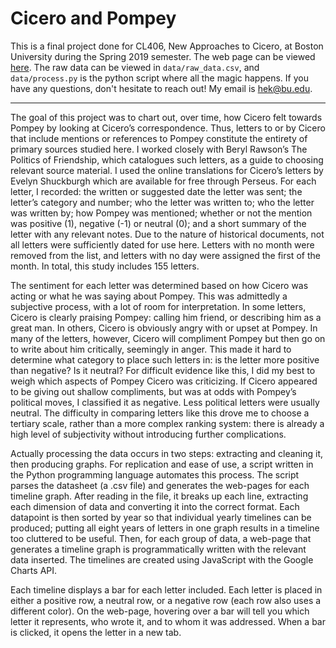 # Cicero and Pompey
This is a final project done for CL406, New Approaches to Cicero, at Boston University during the Spring 2019 semester. The web page can be viewed [here](https://hkennedy.github.io/cicero-and-pompey/). The raw data can be viewed in `data/raw_data.csv`, and `data/process.py` is the python script where all the magic happens. If you have any questions, don't hesitate to reach out! My email is hek@bu.edu.

-----------------

The goal of this project was to chart out, over time, how Cicero felt towards Pompey by looking at Cicero’s correspondence. Thus, letters to or by Cicero that include mentions or references to Pompey constitute the entirety of primary sources studied here. I worked closely with Beryl Rawson’s The Politics of Friendship, which catalogues such letters, as a guide to choosing relevant source material. I used the online translations for Cicero’s letters by Evelyn Shuckburgh which are available for free through Perseus. For each letter, I recorded: the written or suggested date the letter was sent; the letter’s category and number; who the letter was written to; who the letter was written by; how Pompey was mentioned; whether or not the mention was positive (1), negative (-1) or neutral (0); and a short summary of the letter with any relevant notes. Due to the nature of historical documents, not all letters were sufficiently dated for use here. Letters with no month were removed from the list, and letters with no day were assigned the first of the month. In total, this study includes 155 letters.


The sentiment for each letter was determined based on how Cicero was acting or what he was saying about Pompey. This was admittedly a subjective process, with a lot of room for interpretation. In some letters, Cicero is clearly praising Pompey: calling him friend, or describing him as a great man. In others, Cicero is obviously angry with or upset at Pompey. In many of the letters, however, Cicero will compliment Pompey but then go on to write about him critically, seemingly in anger. This made it hard to determine what category to place such letters in: is the letter more positive than negative? Is it neutral? For difficult evidence like this, I did my best to weigh which aspects of Pompey Cicero was criticizing. If Cicero appeared to be giving out shallow compliments, but was at odds with Pompey’s political moves, I classified it as negative. Less political letters were usually neutral. The difficulty in comparing letters like this drove me to choose a tertiary scale, rather than a more complex ranking system: there is already a high level of subjectivity without introducing further complications.


Actually processing the data occurs in two steps: extracting and cleaning it, then producing graphs. For replication and ease of use, a script written in the Python programming language automates this process. The script parses the datasheet (a .csv file) and generates the web-pages for each timeline graph. After reading in the file, it breaks up each line, extracting each dimension of data and converting it into the correct format. Each datapoint is then sorted by year so that individual yearly timelines can be produced; putting all eight years of letters in one graph results in a timeline too cluttered to be useful. Then, for each group of data, a web-page that generates a timeline graph is programmatically written with the relevant data inserted. The timelines are created using JavaScript with the Google Charts API.
    
    
Each timeline displays a bar for each letter included. Each letter is placed in either a positive row, a neutral row, or a negative row (each row also uses a different color). On the web-page, hovering over a bar will tell you which letter it represents, who wrote it, and to whom it was addressed. When a bar is clicked, it opens the letter in a new tab.
